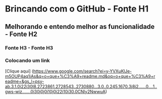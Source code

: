 # Brincando com o GitHub  -   Fonte H1

## Melhorando e entendo melhor as funcionalidade  -   Fonte H2

### Fonte H3  -   Fonte H3

### Colocando um link 

[Clique aqui] (https://www.google.com/search?ei=y-YVXuKlJe-m5OUP4aq1iAs&q=o+que+%C3%A9+readme.md&oq=o+que+%C3%A9+readme+&gs_l=psy-ab.3.1.0i22i30l8.2723861.2728543..2730880...3.0..0.245.1670.3j8j2......0....1..gws-wiz.......0i30j0j0i10j0i22i10i30.0CNly2NwwuA)


